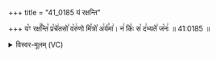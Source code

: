 +++
title = "41_0185 यं रक्षन्ति"

+++
य꣡ꣳ रक्ष꣢꣯न्ति꣣ प्र꣡चे꣢तसो꣣ व꣡रु꣢णो मि꣣त्रो꣡ अ꣢र्य꣣मा꣢। न꣢ किः꣣ स꣡ द꣢भ्यते꣣ ज꣡नः꣢ ॥ 41:0185 ॥

<details><summary>विस्वर-मूलम् (VC)</summary>

यꣳ रक्षन्ति प्रचेतसो वरुणो मित्रो अर्यमा । न किः स दभ्यते जनः ॥१८५॥
</details>